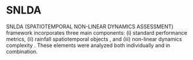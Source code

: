 # SNLDA
SNLDA (SPATIOTEMPORAL NON-LINEAR DYNAMICS ASSESSMENT) framework incorporates three main components: (i) standard performance metrics, (ii) rainfall spatiotemporal objects , and (iii) non-linear dynamics complexity . These elements were analyzed both individually and in combination. 
